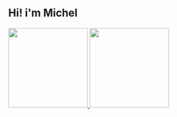 ## Hi! i'm Michel
 <div style="display: inline_block">
  <a href="https://github.com/OnLeonidas">
  <img height="160em" src="https://github-readme-stats.vercel.app/api?username=OnLeonidas&show_icons=true&theme=dracula&include_all_commits=true&count_private=true"/>
  <img height="160em" src="https://github-readme-stats.vercel.app/api/top-langs/?username=OnLeonidas&layout=compact&langs_count=7&theme=dracula"/>
</div>
